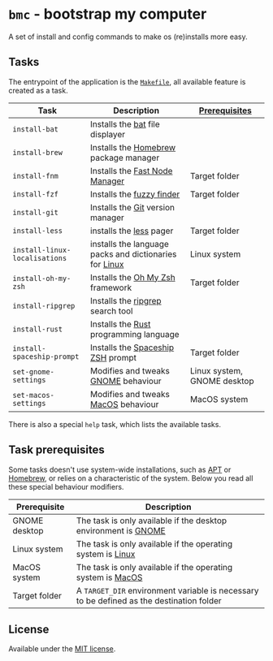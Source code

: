 # `bmc` - bootstrap my computer
A set of install and config commands to make os (re)installs more easy.

## Tasks
The entrypoint of the application is the [`Makefile`](Makefile), all available
feature is created as a task.

| Task                          | Description                                              | [Prerequisites]             |
| ----------------------------- | -------------------------------------------------------- | --------------------------- |
| `install-bat`                 | Installs the [bat] file displayer                        |                             |
| `install-brew`                | Installs the [Homebrew] package manager                  |                             |
| `install-fnm`                 | Installs the [Fast Node Manager]                         | Target folder               |
| `install-fzf`                 | Installs the [fuzzy finder]                              | Target folder               |
| `install-git`                 | Installs the [Git] version manager                       |                             |
| `install-less`                | installs the [less] pager                                | Target folder               |
| `install-linux-localisations` | installs the language packs and dictionaries for [Linux] | Linux system                |
| `install-oh-my-zsh`           | Installs the [Oh My Zsh] framework                       | Target folder               |
| `install-ripgrep`             | Installs the [ripgrep] search tool                       |                             |
| `install-rust`                | Installs the [Rust] programming language                 |                             |
| `install-spaceship-prompt`    | Installs the [Spaceship ZSH] prompt                      | Target folder               |
| `set-gnome-settings`          | Modifies and tweaks [GNOME] behaviour                    | Linux system, GNOME desktop |
| `set-macos-settings`          | Modifies and tweaks [MacOS] behaviour                    | MacOS system                |

There is also a special `help` task, which lists the available tasks.

## Task prerequisites
Some tasks doesn't use system-wide installations, such as [APT] or [Homebrew],
or relies on a characteristic of the system. Below you read all these special
behaviour modifiers.

| Prerequisite     | Description                                                                              |
| ---------------- | ---------------------------------------------------------------------------------------- |
| GNOME desktop    | The task is only available if the desktop environment is [GNOME]                         |
| Linux system     | The task is only available if the operating system is [Linux]                            |
| MacOS system     | The task is only available if the operating system is [MacOS]                            |
| Target folder    | A `TARGET_DIR` environment variable is necessary to be defined as the destination folder |

## License
Available under the [MIT license](LICENSE.md).

[APT]: https://wiki.debian.org/Apt
[bat]: https://github.com/sharkdp/bat/
[Fast Node Manager]: https://github.com/Schniz/fnm/
[fuzzy finder]: https://github.com/junegunn/fzf
[Git]: https://git-scm.com/
[GNOME]: https://www.gnome.org/
[Homebrew]: https://brew.sh/
[less]: http://www.greenwoodsoftware.com/less/
[Linux]: https://www.linuxfoundation.org/
[MacOS]: https://www.apple.com/macos/
[Oh My Zsh]: https://github.com/ohmyzsh/ohmyzsh/
[Prerequisites]: #task-prerequisites
[ripgrep]: https://github.com/BurntSushi/ripgrep/
[Rust]: https://rustup.rs/
[Spaceship ZSH]: https://github.com/denysdovhan/spaceship-prompt
